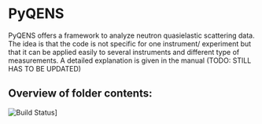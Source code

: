 PyQENS
======

PyQENS offers a framework to analyze neutron quasielastic scattering data. The idea is that the code is not specific for one instrument/ experiment but that it can be applied easily to several instruments and different type of measurements.
A detailed explanation is given in the manual (TODO: STILL HAS TO BE UPDATED)

Overview of folder contents:
----------------------------


![Build Status](http://builds.mantidproject.org/job/master_incremental/badge/icon)]